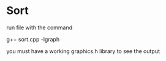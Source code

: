 # Sort

run file with the command

g++ sort.cpp -lgraph

you must have a working graphics.h library to see the output
